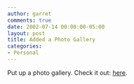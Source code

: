 ```yaml
---
author: garret
comments: true
date: 2002-07-14 00:00:00-05:00
layout: post
title: Added a Photo Gallery
categories:
- Personal
---
```

Put up a photo gallery. Check it out: [here](http://web.archive.org/web/20020806190022/http://united.dnsprotect.com/~lightin/powdahound/gallery/).
